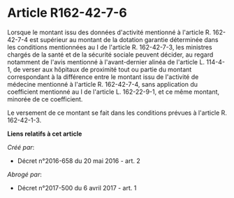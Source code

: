 # Article R162-42-7-6

Lorsque le montant issu des données d'activité mentionné à l'article R. 162-42-7-4 est supérieur au montant de la dotation
garantie déterminée dans les conditions mentionnées au I de l'article R. 162-42-7-3, les ministres chargés de la santé et de
la sécurité sociale peuvent décider, au regard notamment de l'avis mentionné à l'avant-dernier alinéa de l'article L.
114-4-1, de verser aux hôpitaux de proximité tout ou partie du montant correspondant à la différence entre le montant issu de
l'activité de médecine mentionné à l'article R. 162-42-7-4, sans application du coefficient mentionné au I de l'article L.
162-22-9-1, et ce même montant, minorée de ce coefficient. 

Le versement de ce montant se fait dans les conditions prévues à l'article R. 162-42-1-3.

**Liens relatifs à cet article**

_Créé par_:

  - Décret n°2016-658 du 20 mai 2016 - art. 2

_Abrogé par_:

  - Décret n°2017-500 du 6 avril 2017 - art. 1
